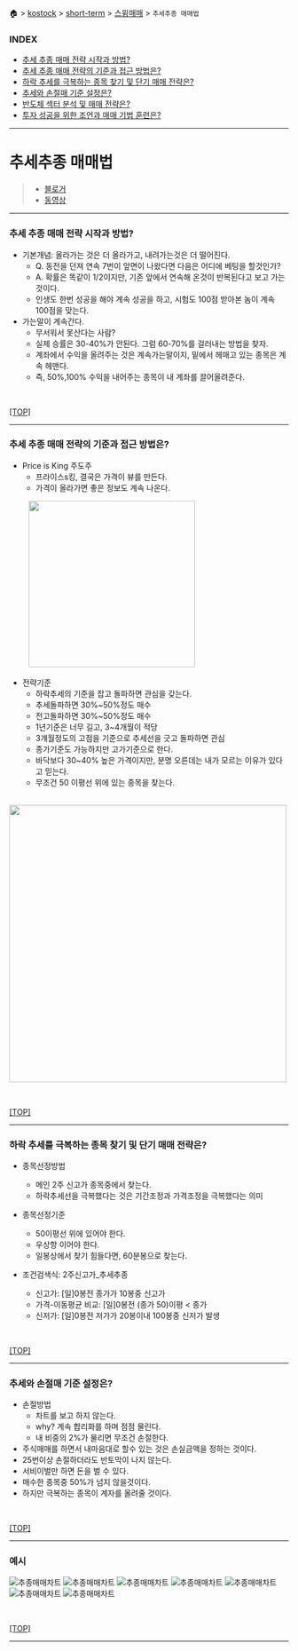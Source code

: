 🏠 > [kostock](../../) > [short-term](../) > [스윙매매](./) > `추세추종 매매법`
<!-- 
https://www.youtube.com/watch?v=ruKNyD1vk_o 

- 0:00 신한투자증권 영업부 황유현 팀장 (2025년 5월 2일 오후 5시 촬영)
- 0:25 추세 추종 매매 전략 시작과 방법?
- 7:08 추세 추종 매매 전략의 기준과 접근 방법은?
- 12:28 하락 추세를 극복하는 종목 찾기 및 단기 매매 전략은?
- 16:31 추세와 손절매 기준 설정은?
- 22:17 반도체 섹터 분석 및 매매 전략은?
- 25:07 투자 성공을 위한 조언과 매매 기법 훈련은?

- 키워드: #추세추종매매 #기술적분석 #2주신고가 #주도주 #손절매 #리스크관리 #매매전략
-->

### INDEX

- [추세 추종 매매 전략 시작과 방법?](#추세-추종-매매-전략-시작과-방법)
- [추세 추종 매매 전략의 기준과 접근 방법은?](#추세-추종-매매-전략의-기준과-접근-방법은)
- [하락 추세를 극복하는 종목 찾기 및 단기 매매 전략은?](#하락-추세를-극복하는-종목-찾기-및-단기-매매-전략은)
- [추세와 손절매 기준 설정은?](#추세와-손절매-기준-설정은)
- [반도체 섹터 분석 및 매매 전략은?](#반도체-섹터-분석-및-매매-전략은)
- [투자 성공을 위한 조언과 매매 기법 훈련은?](#투자-성공을-위한-조언과-매매-기법-훈련은)

---
# 추세추종 매매법
> - [블로거](https://cafe.naver.com/815moneytalk)
> - [동영상](https://www.youtube.com/watch?v=ruKNyD1vk_o)

<!-- 0:00 신한투자증권 영업부 황유현 팀장 (2025년 5월 2일 오후 5시 촬영) -->

---
### 추세 추종 매매 전략 시작과 방법?

- 기본개념: 올라가는 것은 더 올라가고, 내려가는것은 더 떨어진다. 
  - Q. 동전을 던져 연속 7번이 앞면이 나왔다면 다음은 어디에 베팅을 할것인가?
  - A. 확률은 똑같이 1/2이지만, 기존 앞에서 연속해 온것이 반복된다고 보고 가는것이다.
  - 인생도 한번 성공을 해야 계속 성공을 하고, 시험도 100점 받아본 놈이 계속 100점을 맞는다.
- 가는말이 계속간다.
  - 무서워서 못산다는 사람?
  - 실제 승률은 30-40%가 안된다. 그럼 60-70%를 걸러내는 방법을 찾자.
  - 계좌에서 수익을 올려주는 것은 계속가는말이지, 밑에서 헤매고 있는 종목은 계속 헤맨다.
  - 즉, 50%,100% 수익을 내어주는 종목이 내 계좌를 끌어올려준다.

<br/>

[[TOP]](#index)

---
### 추세 추종 매매 전략의 기준과 접근 방법은?

- Price is King 주도주
  - 프라이스s킹, 결국은 가격이 뷰를 만든다.
  - 가격이 올라가면 좋은 정보도 계속 나온다.

&nbsp;&nbsp;&nbsp;&nbsp;&nbsp;&nbsp;&nbsp;&nbsp;
<img width="300" src="./img/추세추종_주도주.png">

- 전략기준
  - 하락추세의 기준을 잡고 돌파하면 관심을 갖는다.
  - 추세돌파하면 30%~50%정도 매수
  - 전고돌파하면 30%~50%정도 매수
  - 1년기준은 너무 길고, 3~4개월이 적당
  - 3걔월정도의 고점을 기준으로 추세선을 긋고 돌파하면 관심
  - 종가기준도 가능하지만 고가기준으로 한다.
  - 바닥보다 30~40% 높은 가격이지만, 분명 오른데는 내가 모르는 이유가 있다고 믿는다.
  - 무조건 50 이평선 위에 있는 종목을 찾는다.

&nbsp;&nbsp;&nbsp;&nbsp;&nbsp;&nbsp;&nbsp;&nbsp;
<img width="500" src="./img/추세추종_전략01.png">
<!-- ![추종매매전략](./img/추세추종_전략01.png)  -->

<br/>

[[TOP]](#index)

---
### 하락 추세를 극복하는 종목 찾기 및 단기 매매 전략은?

- 종목선정방법 
  - 메인 2주 신고가 종목중에서 찾는다.
  - 하락추세선을 극복했다는 것은 기간조정과 가격조정을 극복했다는 의미

- 종목선정기준
  - 50이평선 위에 있어야 한다.
  - 우상향 이어야 한다. 
  - 일봉상에서 찾기 힘들다면, 60분봉으로 찾는다.

- 조건검색식: 2주신고가_추세추종
  - 신고가: [일]0봉전 종가가 10봉중 신고가
  - 가격-이동평균 비교: [일]0봉전 (종가 50)이평 < 종가
  - 신저가: [일]0봉전 저가가 20봉이내 100봉중 신저가 발생

<br/>

[[TOP]](#index)

---
### 추세와 손절매 기준 설정은?

- 손절방법
  - 차트를 보고 하지 않는다.
  - why? 계속 합리화를 하며 점점 물린다.
  - 내 비중의 2%가 물리면 무조건 손절한다.
- 주식매매를 하면서 내마음대로 할수 있는 것은 손실금액을 정하는 것이다.
- 25번이상 손절하더라도 반토막이 나지 않는다.
- 서비이벌만 하면 돈을 벌 수 있다. 
- 매수한 종목중 50%가 넘지 않을것이다.
- 하지만 극복하는 종목이 계자를 올려줄 것이다. 
<br/>

[[TOP]](#index)

---
### 예시

![추종매매차트](./img/추세추종_예시01.png) 
![추종매매차트](./img/추세추종_예시02.png) 
![추종매매차트](./img/추세추종_예시03.png) 
![추종매매차트](./img/추세추종_예시04.png) 
![추종매매차트](./img/추세추종_예시05.png) 
![추종매매차트](./img/추세추종_예시06.png) 
![추종매매차트](./img/추세추종_예시07.png) 

<br/>

[[TOP]](#index)

---